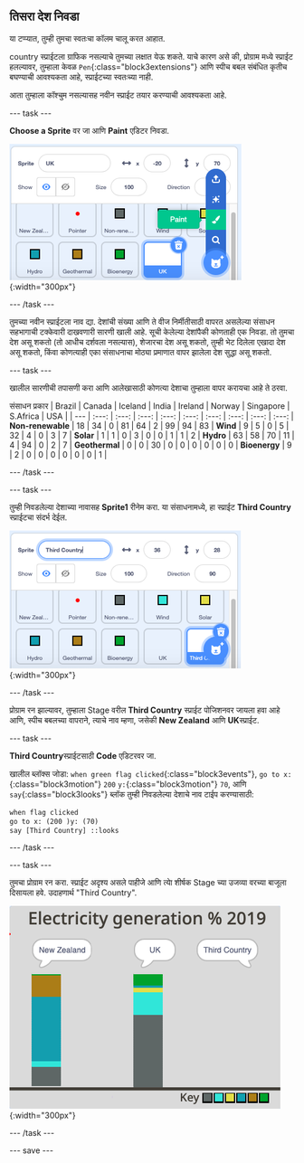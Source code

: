 ## तिसरा देश निवडा

या टप्प्यात, तुम्ही तुमचा स्वतःचा कॉलम चालू करत आहात.

country स्प्राईटला ग्राफिक नसल्याचे तुमच्या लक्षात येऊ शकते. याचे कारण असे की, प्रोग्राम मध्ये स्प्राईट हलल्यावर, तुम्हाला केवळ `Pen`{:class="block3extensions"} आणि स्पीच बबल संबंधित कृतीच बघण्याची आवश्यकता आहे, स्प्राईटच्या स्वतःच्या नाही.

आता तुम्हाला कॉश्चुम नसल्यासह नवीन स्प्राईट तयार करण्याची आवश्यकता आहे.

--- task ---

**Choose a Sprite** वर जा आणि **Paint** एडिटर निवडा.

![sprite paint टूल दाखवणारी इमेज](images/electricity-paint-editor.png){:width="300px"}

--- /task ---

तुमच्या नवीन स्प्राईटला नाव द्या. देशांची संख्या आणि ते वीज निर्मीतीसाठी वापरत असलेल्या संसाधन सहभागाची टक्केवारी दाखवणारी सारणी खाली आहे. सूची केलेल्या देशांपैकी कोणताही एक निवडा. तो तुमचा देश असू शकतो (तो आधीच दर्शवला नसल्यास), शेजारचा देश असू शकतो, तुम्ही भेट दिलेला एखादा देश असू शकतो, किंवा कोणत्याही एका संसाधनाचा मोठ्या प्रमाणात वापर झालेला देश सुद्धा असू शकतो.

--- task ---

खालील सारणीची तपासणी करा आणि आलेखासाठी कोणत्या देशाचा तुम्हाला वापर करायचा आहे ते ठरवा.

संसाधन प्रकार | Brazil | Canada | Iceland | India | Ireland | Norway | Singapore | S.Africa | USA | | --- | :---: | :---: | :---: | :---: | :---: | :---: | :---: | :---: | :---: | **Non-renewable** | 18 | 34 | 0 | 81 | 64 | 2 | 99 | 94 | 83 | **Wind** | 9 | 5 | 0 | 5 | 32 | 4 | 0 | 3 | 7 | **Solar** | 1 | 1 | 0 | 3 | 0 | 0 | 1 | 1 | 2 | **Hydro** | 63 | 58 | 70 | 11 | 4 | 94 | 0 | 2 | 7 | **Geothermal** | 0 | 0 | 30 | 0 | 0 | 0 | 0 | 0 | 0 | **Bioenergy** | 9 | 2 | 0 | 0 | 0 | 0 | 0 | 0 | 1 |

--- /task ---

--- task ---

तुम्ही निवडलेल्या देशाच्या नावासह **Sprite1** रीनेम करा. या संसाधनामध्ये, हा स्प्राईट **Third Country** स्प्राईटचा संदर्भ देईल.

![Sprite1 रीनेम दाखवणारी इमेज](images/electricity-rename-Sprite1.png){:width="300px"}

--- /task ---

प्रोग्राम रन झाल्यावर, तुम्हाला Stage वरील **Third Country** स्प्राईट पोजिशनवर जायला हवा आहे आणि, स्पीच बबलच्या वापराने, त्याचे नाव म्हणा, जसेकी **New Zealand** आणि **UK**स्प्राईट.

--- task ---

**Third Country**स्प्राईटसाठी **Code** एडिटरवर जा.

खालील ब्लॉक्स जोडा: `when green flag clicked`{:class="block3events"}, `go to x:`{:class="block3motion"} `200` `y:`{:class="block3motion"} `70`, आणि `say`{:class="block3looks"} ब्लॉक तुम्ही निवडलेल्या देशाचे नाव टाईप करण्यासाठी:

```blocks3
when flag clicked
go to x: (200 )y: (70)
say [Third Country] ::looks
```

--- /task ---

--- task ---

तुमचा प्रोग्राम रन करा. स्प्राईट अदृश्य असले पाहीजे आणि त्याे शीर्षक Stage च्या उजव्या वरच्या बाजूला दिसायला हवे. उदाहणार्थ "Third Country".

![Third Country म्हणा दाखवणारी इमेज](images/electricity-say-3rdCountry.png){:width="300px"}

--- /task ---

--- save ---
